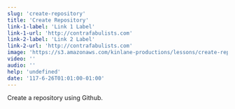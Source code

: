 ```yaml
---
slug: 'create-repository'
title: 'Create Repository'
link-1-label: 'Link 1 Label'
link-1-url: 'http://contrafabulists.com'
link-2-label: 'Link 2 Label'
link-2-url: 'http://contrafabulists.com'
image: 'https://s3.amazonaws.com/kinlane-productions/lessons/create-repo.png'
video: ''
audio: ''
help: 'undefined'
date: '117-6-26T01:01:00-01:00'
---
```

Create a repository using Github. 
